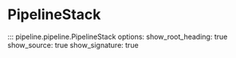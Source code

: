 # PipelineStack

::: pipeline.pipeline.PipelineStack
    options:
        show_root_heading: true
        show_source: true
        show_signature: true
